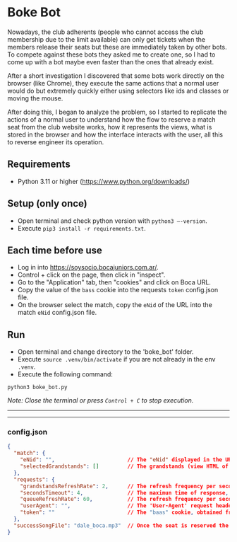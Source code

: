 # Boke Bot 

Nowadays, the club adherents (people who cannot access the club membership due to the limit available) can only get tickets when the members release their seats but these are immediately taken by other bots. To compete against these bots they asked me to create one, so I had to come up with a bot maybe even faster than the ones that already exist.

After a short investigation I discovered that some bots work directly on the browser (like Chrome), they execute the same actions that a normal user would do but extremely quickly either using selectors like ids and classes or moving the mouse. 

After doing this, I began to analyze the problem, so I started to replicate the actions of a normal user to understand how the flow to reserve a match seat from the club website works, how it represents the views, what is stored in the browser and how the interface interacts with the user, all this to reverse engineer its operation.
## Requirements

- Python 3.11 or higher (https://www.python.org/downloads/)

## Setup (only once)

- Open terminal and check python version with `python3 –-version`.
- Execute `pip3 install -r requirements.txt`.

## Each time before use

- Log in into https://soysocio.bocajuniors.com.ar/.
- Control + click on the page, then click in "inspect".
- Go to the "Application" tab, then "cookies" and click on Boca URL.
- Copy the value of the `bass` cookie into the requests `token` config.json file.
- On the browser select the match, copy the `eNid` of the URL into the match `eNid` config.json file.

## Run

- Open terminal and change directory to the 'boke_bot' folder.
- Execute `source .venv/bin/activate` if you are not already in the env `.venv`.
- Execute the following command:
```console
python3 boke_bot.py 
```
_Note: Close the terminal or press `Control + C` to stop execution._

---

---

### config.json
```json
{
  "match": {
    "eNid": "",                       // The "eNid" displayed in the URL after selecting the match in the browser.
    "selectedGrandstands": []         // The grandstands (view HTML of the stadium) selected separated by coma, if empty includes all. e.g.: ["F", "G", "H", "I", "J", "SCD", "SCI", "SAD", "SAC", "SAI", "SBD", "SBC", "SBI", "SDD", "SDI"].
  },
  "requests": {
    "grandstandsRefreshRate": 2,      // The refresh frequency per seconds to call the grandstands URL.
    "secondsTimeout": 4,              // The maximun time of response, ack.
    "queueRefreshRate": 60,           // The refresh frequency per seconds to call the queue URL.
    "userAgent": "",                  // The 'User-Agent' request header used in the browser.
    "token": ""                       // The "baas" cookie, obtained from the cookies after log in.
  },
  "successSongFile": "dale_boca.mp3"  // Once the seat is reserved the boke bot will play a song that should be on root level and mp3 extension.
}
```

